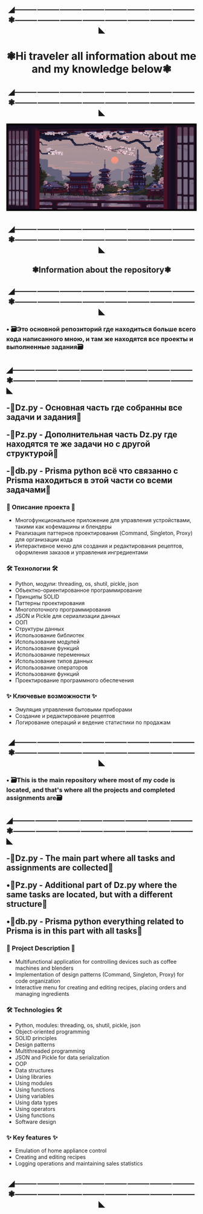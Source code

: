 <h2 align="center">◢⸻⸻⸻⸻⸻⸻⸻⸻❃⸻⸻⸻⸻⸻⸻⸻⸻◣
 </h2>
<h1 align="center"> ❃Hi traveler all information about me and my knowledge below❃ </h1>

<h2 align="center">◢⸻⸻⸻⸻⸻⸻⸻⸻❃⸻⸻⸻⸻⸻⸻⸻⸻◣
 </h2>

 

![Header](https://github.com/Stervar/Stervar/blob/main/assets/f53336607ee8c6478f25d2665d7d5c3b.gif) 

<h2 align="center">◢⸻⸻⸻⸻⸻⸻⸻⸻❃⸻⸻⸻⸻⸻⸻⸻⸻◣
 </h2>
<h2 align="center"> ❃Information about the repository❃ </h2>  

<h2 align="center">◢⸻⸻⸻⸻⸻⸻⸻⸻❃⸻⸻⸻⸻⸻⸻⸻⸻◣
 </h2>
 
### • 🗃Это основной репозиторий где находиться больше всего кода написанного мною, и там же находятся все проекты и выполненные задания🗃

<h2 align="">◢⸻⸻⸻⸻⸻⸻⸻⸻❃⸻⸻⸻⸻⸻⸻⸻⸻◣

-📑Dz.py - Основная часть где собранны все задачи и задания📑

-📑Pz.py - Дополнительная часть Dz.py где находятся  те же задачи но с другой структурой📑

-📑db.py - Prisma python всё что связанно с Prisma находиться в этой части со всеми задачами📑

### 📝 Описание проекта 📝

- Многофункциональное приложение для управления устройствами, такими как кофемашины и блендеры
- Реализация паттернов проектирования (Command, Singleton, Proxy) для организации кода
- Интерактивное меню для создания и редактирования рецептов, оформления заказов и управления ингредиентами

### 🛠️ Технологии 🛠️

- Python, модули: threading, os, shutil, pickle, json
- Объектно-ориентированное программирование 
- Принципы SOLID
- Паттерны проектирования
- Многопоточного программирования
- JSON и Pickle для сериализации данных
- ООП 
- Структуры данных
- Использование библиотек
- Использование модулей
- Использование функций
- Использование переменных
- Использование типов данных
- Использование операторов
- Использование функций
- Проектирование программного обеспечения

### ✨ Ключевые возможности ✨

- Эмуляция управления бытовыми приборами
- Создание и редактирование рецептов
- Логирование операций и ведение статистики по продажам


<h2 align="center">◢⸻⸻⸻⸻⸻⸻⸻⸻❃⸻⸻⸻⸻⸻⸻⸻⸻◣
 </h2>
 
### • 🗃This is the main repository where most of my code is located,  and that's where all the projects and completed assignments are🗃

<h2 align="">◢⸻⸻⸻⸻⸻⸻⸻⸻❃⸻⸻⸻⸻⸻⸻⸻⸻◣

-📑Dz.py - The main part where all tasks and assignments are collected📑

•📑Pz.py - Additional part of Dz.py where the same tasks are located, but with a different structure📑

•📑db.py - Prisma python everything related to Prisma is in this part with all tasks📑

### 📝 Project Description 📝

- Multifunctional application for controlling devices such as coffee machines and blenders
- Implementation of design patterns (Command, Singleton, Proxy) for code organization
- Interactive menu for creating and editing recipes, placing orders and managing ingredients

### 🛠️ Technologies 🛠️

- Python, modules: threading, os, shutil, pickle, json
- Object-oriented programming
- SOLID principles
- Design patterns
- Multithreaded programming
- JSON and Pickle for data serialization
- OOP
- Data structures
- Using libraries
- Using modules
- Using functions
- Using variables
- Using data types
- Using operators
- Using functions
- Software design

### ✨ Key features ✨

- Emulation of home appliance control
- Creating and editing recipes
- Logging operations and maintaining sales statistics

<h2 align="center">◢⸻⸻⸻⸻⸻⸻⸻⸻❃⸻⸻⸻⸻⸻⸻⸻⸻◣
 </h2>
